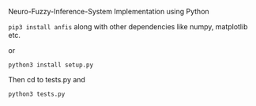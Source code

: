  Neuro-Fuzzy-Inference-System Implementation using Python

```pip3 install anfis``` along with other dependencies like numpy, matplotlib etc.
<br>

or <br>

```python3 install setup.py```

Then cd to tests.py and
<br>

```python3 tests.py```
